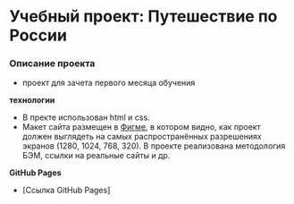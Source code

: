 # Учебный проект: Путешествие по России

### Описание проекта
* проект для зачета первого месяца обучения

**технологии**
* В пректе использован html и css.
* Макет сайта размещен в [Фигме](https://www.figma.com/file/5S2WSbEFL6awjVWJ0NWL8Q/Sprint-3_-Russia-_-desktop-mobile?node-id=28503%3A0), в котором видно, как проект должен выглядеть на самых распространённых разрешениях экранов (1280, 1024, 768, 320).
В проекте реализована методология БЭМ, ссылки на реальные сайты и др.

**GitHub Pages**

* [Ссылка GitHub Pages]
